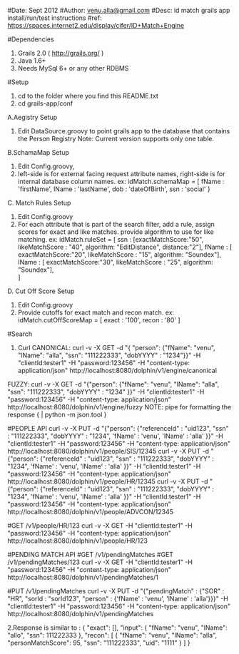 #Date: Sept 2012
#Author: venu.alla@gmail.com
#Desc: id match grails app install/run/test instructions
#ref: https://spaces.internet2.edu/display/cifer/ID+Match+Engine

#Dependencies
1. Grails 2.0 ( http://grails.org/ )
2. Java 1.6+
3. Needs MySql 6+ or any other RDBMS

#Setup
1. cd to the folder where you find this README.txt
2. cd grails-app/conf


A.Aegistry Setup
1. Edit DataSource.groovy to point grails app to the database that contains the Person Registry
Note: Current version supports only one table. 

B.SchamaMap Setup
1. Edit Config.groovy, 
2. left-side is for external facing request attribute names, right-side is for internal database column names.
ex:
idMatch.schemaMap = [
     fName : 'firstName',
     lName : 'lastName',
     dob : 'dateOfBirth',
     ssn : 'social'
}

C. Match Rules Setup 
1. Edit Config.groovy
2. For each attribute that is part of the search filter, add a rule, assign scores for exact and like matches. provide algorithm to use for like matching.
ex:
idMatch.ruleSet = [
    ssn : [exactMatchScore:"50", likeMatchScore : "40", algorithm: "EditDistance", distance:"2"],
    fName : [ exactMatchScore:"20", likeMatchScore : "15", algorithm: "Soundex"],     
    lName : [ exactMatchScore:"30", likeMatchScore : "25", algorithm: "Soundex"],     
]

D. Cut Off Score Setup
1. Edit Config.groovy
2. Provide cutoffs for exact match and recon match. 
ex:
idMatch.cutOffScoreMap = [ exact : '100', recon : '80' ]


#Search
1. Curl
CANONICAL:
curl -v -X GET -d "{ "person": {"fName": "venu", "lName": "alla", "ssn": "111222333", "dobYYYY" : "1234"}}" -H "clientId:tester1" -H "password:123456" -H "content-type: application/json" http://localhost:8080/dolphin/v1/engine/canonical


FUZZY:
curl -v -X GET -d "{"person": {"fName": "venu", "lName": "alla", "ssn": "111222333", "dobYYYY" : "1234" }}" -H "clientId:tester1" -H "password:123456" -H "content-type: application/json" http://localhost:8080/dolphin/v1/engine/fuzzy
NOTE: pipe for formatting the response { | python -m json.tool }

#PEOPLE API
curl -v -X PUT -d "{"person": {"referenceId" : "uid123", "ssn" : "111222333", "dobYYYY" : "1234", 'fName' : 'venu', 'lName' : 'alla' }}" -H "clientId:tester1" -H "password:123456" -H "content-type: application/json" http://localhost:8080/dolphin/v1/people/SIS/12345
curl -v -X PUT -d "{"person": {"referenceId" : "uid123", "ssn" : "111222333", "dobYYYY" : "1234", 'fName' : 'venu', 'lName' : 'alla' }}" -H "clientId:tester1" -H "password:123456" -H "content-type: application/json" http://localhost:8080/dolphin/v1/people/HR/12345
curl -v -X PUT -d "{"person": {"referenceId" : "uid123", "ssn" : "111222333", "dobYYYY" : "1234", 'fName' : 'venu', 'lName' : 'alla' }}" -H "clientId:tester1" -H "password:123456" -H "content-type: application/json" http://localhost:8080/dolphin/v1/people/ADVCON/12345

#GET /v1/people/HR/123
curl -v -X GET  -H "clientId:tester1" -H "password:123456" -H "content-type: application/json" http://localhost:8080/dolphin/v1/people/HR/123

#PENDING MATCH API
#GET /v1/pendingMatches
#GET /v1/pendingMatches/123
curl -v -X GET  -H "clientId:tester1" -H "password:123456" -H "content-type: application/json" http://localhost:8080/dolphin/v1/pendingMatches/1

#PUT /v1/pendingMatches
curl -v -X PUT -d "{"pendingMatch" : {"SOR" : "HR", "sorId : "sorId123", "person" : {'fName' : 'venu', 'lName' : 'alla'}}}" -H "clientId:tester1" -H "password:123456" -H "content-type: application/json" http://localhost:8080/dolphin/v1/pendingMatches 


2.Response is similar to :
{
    "exact": [], 
    "input": {
        "fName": "venu", 
        "lName": "allo", 
        "ssn": 111222333
    }, 
    "recon": [
        {
            "fName": "venu", 
            "lName": "alla", 
            "personMatchScore": 95, 
            "ssn": "111222333", 
            "uid": "1111"
        }
    ]
}
